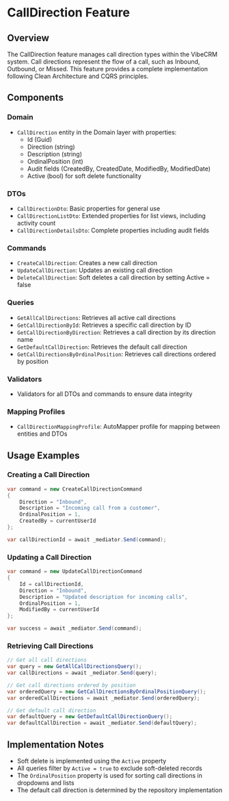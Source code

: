 # CallDirection Feature

## Overview
The CallDirection feature manages call direction types within the VibeCRM system. Call directions represent the flow of a call, such as Inbound, Outbound, or Missed. This feature provides a complete implementation following Clean Architecture and CQRS principles.

## Components

### Domain
- `CallDirection` entity in the Domain layer with properties:
  - Id (Guid)
  - Direction (string)
  - Description (string)
  - OrdinalPosition (int)
  - Audit fields (CreatedBy, CreatedDate, ModifiedBy, ModifiedDate)
  - Active (bool) for soft delete functionality

### DTOs
- `CallDirectionDto`: Basic properties for general use
- `CallDirectionListDto`: Extended properties for list views, including activity count
- `CallDirectionDetailsDto`: Complete properties including audit fields

### Commands
- `CreateCallDirection`: Creates a new call direction
- `UpdateCallDirection`: Updates an existing call direction
- `DeleteCallDirection`: Soft deletes a call direction by setting Active = false

### Queries
- `GetAllCallDirections`: Retrieves all active call directions
- `GetCallDirectionById`: Retrieves a specific call direction by ID
- `GetCallDirectionByDirection`: Retrieves a call direction by its direction name
- `GetDefaultCallDirection`: Retrieves the default call direction
- `GetCallDirectionsByOrdinalPosition`: Retrieves call directions ordered by position

### Validators
- Validators for all DTOs and commands to ensure data integrity

### Mapping Profiles
- `CallDirectionMappingProfile`: AutoMapper profile for mapping between entities and DTOs

## Usage Examples

### Creating a Call Direction
```csharp
var command = new CreateCallDirectionCommand
{
    Direction = "Inbound",
    Description = "Incoming call from a customer",
    OrdinalPosition = 1,
    CreatedBy = currentUserId
};

var callDirectionId = await _mediator.Send(command);
```

### Updating a Call Direction
```csharp
var command = new UpdateCallDirectionCommand
{
    Id = callDirectionId,
    Direction = "Inbound",
    Description = "Updated description for incoming calls",
    OrdinalPosition = 1,
    ModifiedBy = currentUserId
};

var success = await _mediator.Send(command);
```

### Retrieving Call Directions
```csharp
// Get all call directions
var query = new GetAllCallDirectionsQuery();
var callDirections = await _mediator.Send(query);

// Get call directions ordered by position
var orderedQuery = new GetCallDirectionsByOrdinalPositionQuery();
var orderedCallDirections = await _mediator.Send(orderedQuery);

// Get default call direction
var defaultQuery = new GetDefaultCallDirectionQuery();
var defaultCallDirection = await _mediator.Send(defaultQuery);
```

## Implementation Notes
- Soft delete is implemented using the `Active` property
- All queries filter by `Active = true` to exclude soft-deleted records
- The `OrdinalPosition` property is used for sorting call directions in dropdowns and lists
- The default call direction is determined by the repository implementation
